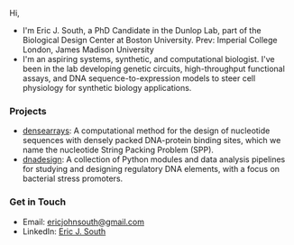 Hi,

- I'm Eric J. South, a PhD Candidate in the Dunlop Lab, part of the Biological Design Center at Boston University. Prev: Imperial College London, James Madison University
- I'm an aspiring systems, synthetic, and computational biologist. I've been in the lab developing genetic circuits, high-throughput functional assays, and DNA sequence-to-expression models to steer cell physiology for synthetic biology applications.

### Projects
- [densearrays](https://github.com/e-south/densearrays): A computational method for the design of nucleotide sequences with densely packed DNA-protein binding sites, which we name the nucleotide String Packing Problem (SPP).
- [dnadesign](https://gitlab.com/ericsouth/sequencedesign): A collection of Python modules and data analysis pipelines for studying and designing regulatory DNA elements, with a focus on bacterial stress promoters.

### Get in Touch
- Email: ericjohnsouth@gmail.com
- LinkedIn: [Eric J. South](https://www.linkedin.com/in/eric-south-xyz/)


<!--
**e-south/e-south** is a ✨ _special_ ✨ repository because its `README.md` (this file) appears on your GitHub profile.

Here are some ideas to get you started:

- 🔭 I’m currently working on ...
- 🌱 I’m currently learning ...
- 👯 I’m looking to collaborate on ...
- 🤔 I’m looking for help with ...
- 💬 Ask me about ...
- 📫 How to reach me: ...
- 😄 Pronouns: ...
- ⚡ Fun fact: ...
-->
